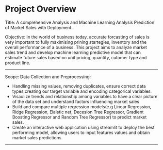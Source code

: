 # Project Overview

Title: 
A comprehensive Analysis and Machine Learning Analysis Prediction of Market Sales with Deployment.

Objective:
In the world of business today, accurate forcasting of sales is very important to fully maximising prining startegies, inventory and the overall performance of a business. This project aims to analyze market sales trend and develop machine learning predictive model that can estimate future sales based on unit pricing, quantity, cutomer type and product line.

---

Scope:
Data Collection and Preprocessing:

* Handling missing values, removing duplicates, ensure correct data types,creating our target variable and encoding categorical variables.
* Visaulize trends and relationship among variables to have a clear picture of the data set and understand factors influencing market sales
* Build and compare multiple regression models(e.g Linear Regression, Ridge Regression, Elalstic net, Decesion Tree Regressor, Gradient Boosting Regressor and Random Tree Regressor) to predict market sales.
* Create an interactive web application using streamlit to deploy the best performing model, allowing users to input features values and obtain market  sales predictions.

---
